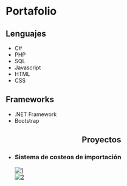 
<h1>Portafolio</h1>
          <h2>Lenguajes</h2>
<ul>
    <li>C#</li>
    <li>PHP</li>
    <li>SQL</li>
    <li>Javascript</li>
    <li>HTML</li>
    <li>CSS</li>
</ul>
  

<h2>Frameworks</h2>
<ul>
    <li>.NET Framework</li>
    <li>Bootstrap</li>
</ul>

<h2 align="center">Proyectos</h2>
<ul>
    <li><h3>Sistema de costeos de importación</h3></li>
          <a href="https://ibb.co/Pj8TLH2" target="_blank"><img src="https://i.ibb.co/fF78gw3/1.png" alt="1" border="0"></a>
<br>
          <a href="https://ibb.co/W0HTNhJ" target="_blank"><img src="https://i.ibb.co/JqchW1J/2.jpg" alt="2" border="0"></a>
</ul>     
